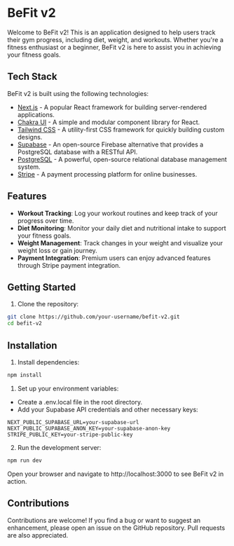 # BeFit v2

Welcome to BeFit v2! This is an application designed to help users track their gym progress, including diet, weight, and workouts. Whether you're a fitness enthusiast or a beginner, BeFit v2 is here to assist you in achieving your fitness goals.

## Tech Stack

BeFit v2 is built using the following technologies:

- [Next.js](https://nextjs.org/) - A popular React framework for building server-rendered applications.
- [Chakra UI](https://chakra-ui.com/) - A simple and modular component library for React.
- [Tailwind CSS](https://tailwindcss.com/) - A utility-first CSS framework for quickly building custom designs.
- [Supabase](https://supabase.io/) - An open-source Firebase alternative that provides a PostgreSQL database with a RESTful API.
- [PostgreSQL](https://www.postgresql.org/) - A powerful, open-source relational database management system.
- [Stripe](https://stripe.com/) - A payment processing platform for online businesses.

## Features

- **Workout Tracking**: Log your workout routines and keep track of your progress over time.
- **Diet Monitoring**: Monitor your daily diet and nutritional intake to support your fitness goals.
- **Weight Management**: Track changes in your weight and visualize your weight loss or gain journey.
- **Payment Integration**: Premium users can enjoy advanced features through Stripe payment integration.

## Getting Started

1. Clone the repository:

```sh
git clone https://github.com/your-username/befit-v2.git
cd befit-v2
```

## Installation

1. Install dependencies:

```sh
npm install
```

1. Set up your environment variables:

- Create a .env.local file in the root directory.
- Add your Supabase API credentials and other necessary keys:

```
NEXT_PUBLIC_SUPABASE_URL=your-supabase-url
NEXT_PUBLIC_SUPABASE_ANON_KEY=your-supabase-anon-key
STRIPE_PUBLIC_KEY=your-stripe-public-key
```

2. Run the development server:

```sh
npm run dev

```

Open your browser and navigate to http://localhost:3000 to see BeFit v2 in action.

## Contributions

Contributions are welcome! If you find a bug or want to suggest an enhancement, please open an issue on the GitHub repository. Pull requests are also appreciated.
